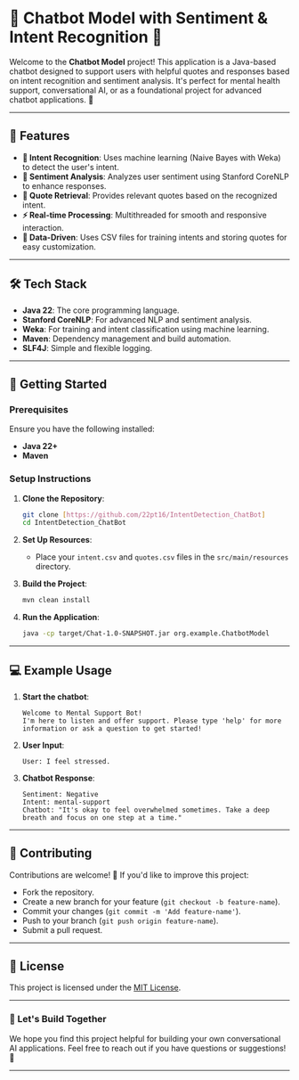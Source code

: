 
# 🤖 Chatbot Model with Sentiment & Intent Recognition 🌟

Welcome to the **Chatbot Model** project! This application is a Java-based chatbot designed to support users with helpful quotes and responses based on intent recognition and sentiment analysis. It's perfect for mental health support, conversational AI, or as a foundational project for advanced chatbot applications. 🚀

---

## 📌 Features

- **💬 Intent Recognition**: Uses machine learning (Naive Bayes with Weka) to detect the user's intent.
- **🧠 Sentiment Analysis**: Analyzes user sentiment using Stanford CoreNLP to enhance responses.
- **📜 Quote Retrieval**: Provides relevant quotes based on the recognized intent.
- **⚡ Real-time Processing**: Multithreaded for smooth and responsive interaction.
- **📂 Data-Driven**: Uses CSV files for training intents and storing quotes for easy customization.

---

## 🛠️ Tech Stack

- **Java 22**: The core programming language.
- **Stanford CoreNLP**: For advanced NLP and sentiment analysis.
- **Weka**: For training and intent classification using machine learning.
- **Maven**: Dependency management and build automation.
- **SLF4J**: Simple and flexible logging.

---

## 🚀 Getting Started

### Prerequisites

Ensure you have the following installed:
- **Java 22+**  
- **Maven**  

### Setup Instructions


1. **Clone the Repository**:
   ```bash
   git clone [https://github.com/22pt16/IntentDetection_ChatBot]
   cd IntentDetection_ChatBot
   ```

2. **Set Up Resources**:
   - Place your `intent.csv` and `quotes.csv` files in the `src/main/resources` directory.

3. **Build the Project**:
   ```bash
   mvn clean install
   ```

4. **Run the Application**:
   ```bash
   java -cp target/Chat-1.0-SNAPSHOT.jar org.example.ChatbotModel
   ```

---

## 💻 Example Usage

1. **Start the chatbot**:
   ```
   Welcome to Mental Support Bot! 
   I'm here to listen and offer support. Please type 'help' for more information or ask a question to get started!
   ```

2. **User Input**:
   ```
   User: I feel stressed.
   ```

3. **Chatbot Response**:
   ```
   Sentiment: Negative
   Intent: mental-support
   Chatbot: "It's okay to feel overwhelmed sometimes. Take a deep breath and focus on one step at a time."
   ```

---

## 🤝 Contributing

Contributions are welcome! 🎉 If you'd like to improve this project:
- Fork the repository.
- Create a new branch for your feature (`git checkout -b feature-name`).
- Commit your changes (`git commit -m 'Add feature-name'`).
- Push to your branch (`git push origin feature-name`).
- Submit a pull request.

---

## 📜 License

This project is licensed under the [MIT License](LICENSE).

---

### 🌟 Let's Build Together

We hope you find this project helpful for building your own conversational AI applications. Feel free to reach out if you have questions or suggestions! 🤗  

---

